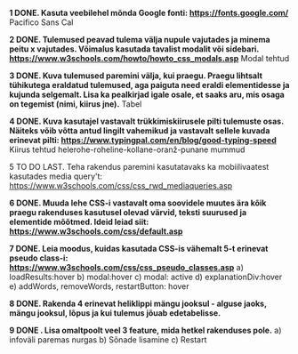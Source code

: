 __1 DONE. Kasuta veebilehel mõnda Google fonti: https://fonts.google.com/__
Pacifico
Sans Cal

__2 DONE. Tulemused peavad tulema välja nupule vajutades ja minema peitu x vajutades. Võimalus kasutada tavalist modalit või sidebari. https://www.w3schools.com/howto/howto_css_modals.asp__
Modal tehtud

__3 DONE. Kuva tulemused paremini välja, kui praegu. Praegu lihtsalt tühikutega eraldatud tulemused, aga paiguta need eraldi elementidesse ja kujunda selgemalt. Lisa ka pealkirjad igale osale, et saaks aru, mis osaga on tegemist (nimi, kiirus jne).__
Tabel

__4 DONE. Kuva kasutajel vastavalt trükkimiskiirusele pilti tulemuste osas. Näiteks võib võtta antud lingilt vahemikud ja vastavalt sellele kuvada erinevat pilti: https://www.typingpal.com/en/blog/good-typing-speed__
Kiirus tehtud helerohe-roheline-kollane-oranž-punane mummud

5 TO DO LAST. Teha rakendus paremini kasutatavaks ka mobiilivaatest kasutades media query't: https://www.w3schools.com/css/css_rwd_mediaqueries.asp

__6 DONE. Muuda lehe CSS-i vastavalt oma soovidele muutes ära kõik praegu rakenduses kasutusel olevad värvid, teksti suurused ja elementide mõõtmed. Ideid leiad siit: https://www.w3schools.com/css/default.asp__


__7 DONE. Leia moodus, kuidas kasutada CSS-is vähemalt 5-t erinevat pseudo class-i: https://www.w3schools.com/css/css_pseudo_classes.asp__
    a) loadResults:hover
    b) modal:hover
    c) modal: active
    d) explanationDiv:hover
    e) addWords, removeWords, restartButton: hover

__8 DONE. Rakenda 4 erinevat heliklippi mängu jooksul - alguse jaoks, mängu jooksul, lõpus ja kui tulemus jõuab edetabelisse.__

__9 DONE . Lisa omaltpoolt veel 3 feature, mida hetkel rakenduses pole.__
    a) infoväli paremas nurgas
    b) Sõnade lisamine
    c) Restart
